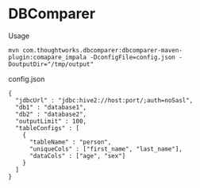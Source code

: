 # DBComparer

Usage

`mvn com.thoughtworks.dbcomparer:dbcomparer-maven-plugin:comapare_impala -DconfigFile=config.json -DoutputDir="/tmp/output"`

config.json
```
{
  "jdbcUrl" : "jdbc:hive2://host:port/;auth=noSasl",
  "db1" : "database1",
  "db2" : "database2",
  "outputLimit" : 100,
  "tableConfigs" : [
    {
      "tableName" : "person",
      "uniqueCols" : ["first_name", "last_name"],
      "dataCols" : ["age", "sex"]
    }
  ]  
}
```
